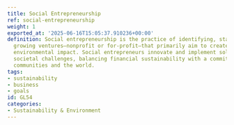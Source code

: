```yaml
---
title: Social Entrepreneurship
ref: social-entrepreneurship
weight: 1
exported_at: '2025-06-16T15:05:37.910236+00:00'
definition: Social entrepreneurship is the practice of identifying, starting, and
  growing ventures—nonprofit or for-profit—that primarily aim to create social or
  environmental impact. Social entrepreneurs innovate and implement solutions to address
  societal challenges, balancing financial sustainability with a commitment to improving
  communities and the world.
tags:
- sustainability
- business
- goals
id: GL54
categories:
- Sustainability & Environment
---
```


